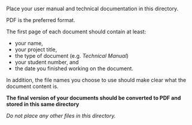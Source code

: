 Place your user manual and technical documentation in this directory.

PDF is the preferred format.

The first page of each document should contain at least:

- your name,
- your project title,
- the type of document (e.g. *Technical Manual*)
- your student number, and
- the date you finished working on the document.

In addition, the file names you choose to use should make clear what the document content is.

**The final version of your documents should be converted to PDF and stored in this same directory**

*Do not place any other files in this directory.*

